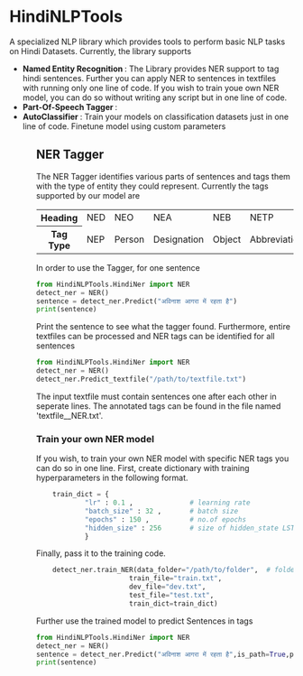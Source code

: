 # HindiNLPTools

A specialized NLP library which provides tools to perform basic NLP tasks on Hindi Datasets. Currently, the library supports 
<ul>
  <li> <b> Named Entity Recognition </b>: The Library provides NER support to tag hindi sentences. Further you can apply NER to sentences in textfiles with running only one line of code. If you wish to train youe own NER model, you can do so without writing any script but in one line of code.</li>
  <li> <b> Part-Of-Speech Tagger </b> : </li>
  <li> <b> AutoClassifier </b> : Train your models on classification datasets just in one line of code. Finetune model using custom parameters</li>
<ul>
  
## NER Tagger
The NER Tagger identifies various parts of sentences and tags them with the type of entity they could represent. Currently the tags supported by our model are
<table> 
  <tr> <th>  Heading </th> <td>  NED </td>  <td>  NEO </td>  <td>  NEA </td>  <td>  NEB </td>  <td>  NETP </td> <td>  NETO </td> <td>  NEL </td> <td>  NETI </td> <td>  NEN </td>  <td> NEM </td>  <td>  NETE </td>  </tr>
  <tr> <th> Tag Type  </th> <td>  NEP </td> <td> Person  </td> <td> Designation  </td>  <td> Object  </td> <td> Abbreviation  </td> <td> Brand  </td> <td> Title-Person  </td> <td> Title-Object </td> <td> Location </td>  <td> Time </td> <td> Number </td> <td> Measure </td>  <td> Terms </td> </tr>
</table>

In order to use the Tagger, for one sentence 
```python 
from HindiNLPTools.HindiNer import NER
detect_ner = NER()
sentence = detect_ner.Predict("अविनाश आगरा में रहता है")
print(sentence)
 ```
 
 Print the sentence to see what the tagger found. Furthermore, entire textfiles can be processed and NER tags can be identified for all sentences
 ```python 
from HindiNLPTools.HindiNer import NER
detect_ner = NER()
detect_ner.Predict_textfile("/path/to/textfile.txt")
 ```
The input textfile must contain sentences one after each other in seperate lines. The annotated tags can be found in the file named 'textfile__NER.txt'.

### Train your own NER model
If you wish, to train your own NER model with specific NER tags you can do so in one line. First, create dictionary with training hyperparameters in the following format.
```python
    train_dict = {
            "lr" : 0.1 ,              # learning rate
            "batch_size" : 32 ,       # batch size
            "epochs" : 150 ,          # no.of epochs
            "hidden_size" : 256       # size of hidden_state LSTMs
            }
   ```
  Finally, pass it to the training code.
  ```python 
      detect_ner.train_NER(data_folder="/path/to/folder",  # folder path containing all test files
                         train_file="train.txt",            
                         dev_file="dev.txt",
                         test_file="test.txt",
                         train_dict=train_dict) 
  ```
  Further use the trained model to predict Sentences in tags
  ```python 
from HindiNLPTools.HindiNer import NER
detect_ner = NER()
sentence = detect_ner.Predict("अविनाश आगरा में रहता है",is_path=True,path="/path/to/trained/model")
print(sentence)
 ```
 
 
 

